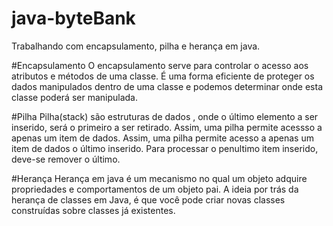 # java-byteBank
Trabalhando com encapsulamento, pilha e herança em java.

#Encapsulamento
O encapsulamento serve para controlar o acesso aos atributos e métodos de uma classe. É uma forma eficiente de proteger os dados manipulados dentro de uma classe e 
podemos determinar onde esta classe poderá ser manipulada.

#Pilha
Pilha(stack) são estruturas de dados , onde o último elemento a ser inserido, será o primeiro a ser retirado.
Assim, uma pilha permite acessso a apenas um item de dados. Assim, uma pilha permite acesso a apenas um item de dados o último inserido. Para processar o penultimo
item inserido, deve-se remover o último.

#Herança
Herança em java é um mecanismo no qual um objeto adquire propriedades e comportamentos de um objeto pai. A ideia por trás da herança de classes em Java, é que você 
pode criar novas classes construídas sobre classes já existentes.
